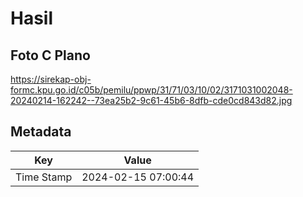 # Hasil

## Foto C Plano

https://sirekap-obj-formc.kpu.go.id/c05b/pemilu/ppwp/31/71/03/10/02/3171031002048-20240214-162242--73ea25b2-9c61-45b6-8dfb-cde0cd843d82.jpg


## Metadata

| Key        | Value               |
| ---------- | ------------------- |
| Time Stamp | 2024-02-15 07:00:44 |



